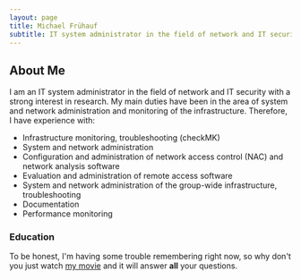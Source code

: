 ```yaml
---
layout: page
title: Michael Frühauf
subtitle: IT system administrator in the field of network and IT security, M.Sc. in Applied IT Security
---
```


## About Me
I am an IT system administrator in the field of network and IT security with a strong interest in research. My main duties have been in the area of system and network administration and monitoring of the infrastructure.
Therefore, I have experience with:
- Infrastructure monitoring, troubleshooting (checkMK)
- System and network administration
- Configuration and administration of network access control (NAC) and network analysis software
- Evaluation and administration of remote access software
- System and network administration of the group-wide infrastructure, troubleshooting
- Documentation
- Performance monitoring

### Education

To be honest, I'm having some trouble remembering right now, so why don't you just watch [my movie](https://en.wikipedia.org/wiki/The_Princess_Bride_%28film%29) and it will answer **all** your questions.